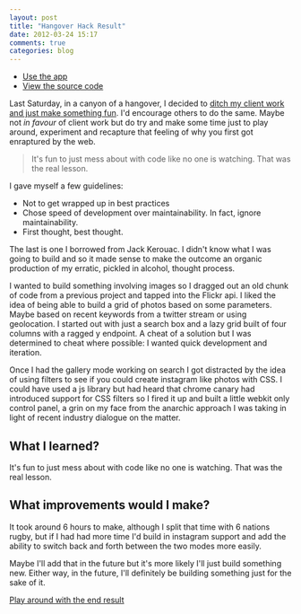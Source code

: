 ```yaml
---
layout: post
title: "Hangover Hack Result"
date: 2012-03-24 15:17
comments: true
categories: blog
---
```

<ul>
<li><a class="btn btn-external btn-photo" href="http://ianfeather.co.uk/playground/image-play/">Use the app</a></li>
<li><a class="btn btn-external btn-github" href="https://github.com/Ianfeather/image-play">View the source code</a></li>
</ul>

Last Saturday, in a canyon of a hangover, I decided to [ditch my client work and just make something fun](http://ianfeather.co.uk/hangover-hack/). I'd encourage others to do the same. Maybe not <I>in favour</I> of client work but do try and make some time just to play around, experiment and recapture that feeling of why you first got enraptured by the web.

<blockquote class="pull-quote">It's fun to just mess about with code like no one is watching. That was the real lesson.</blockquote>

I gave myself a few guidelines:

- Not to get wrapped up in best practices
- Chose speed of development over maintainability. In fact, ignore maintainability.
- First thought, best thought.


The last is one I borrowed from Jack Kerouac. I didn't know what I was going to build and so it made sense to make the outcome an organic production of my erratic, pickled in alcohol, thought process.

I wanted to build something involving images so I dragged out an old chunk of code from a previous project and tapped into the Flickr api. I liked the idea of being able to build a grid of photos based on some parameters. Maybe based on recent keywords from a twitter stream or using geolocation. I started out with just a search box and a lazy grid built of four columns with a ragged y endpoint. A cheat of a solution but I was determined to cheat where possible: I wanted quick development and iteration.

Once I had the gallery mode working on search I got distracted by the idea of using filters to see if you could create instagram like photos with CSS. I could have used a js library but had heard that chrome canary had introduced support for CSS filters so I fired it up and built a little webkit only control panel, a grin on my face from the anarchic approach I was taking in light of recent industry dialogue on the matter.

## What I learned?

It's fun to just mess about with code like no one is watching. That was the real lesson.

## What improvements would I make?

It took around 6 hours to make, although I split that time with 6 nations rugby, but if I had had more time I'd build in instagram support and add the ability to switch back and forth between the two modes more easily.

Maybe I'll add that in the future but it's more likely I'll just build something new. Either way, in the future, I'll definitely be building something just for the sake of it.

[Play around with the end result](http://ianfeather.co.uk/playground/image-play)
